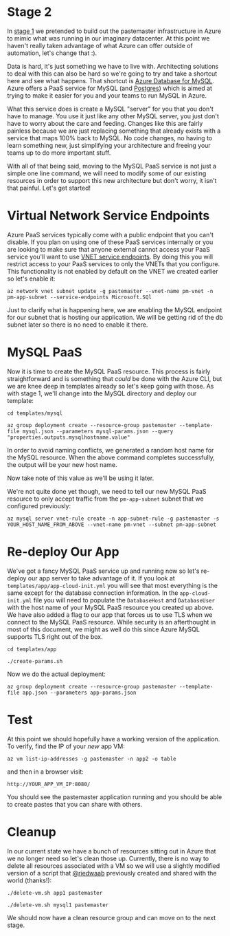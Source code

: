 # Stage 2

In [stage 1](https://github.com/esell/azure-stages/stage1) we pretended to build out
the pastemaster infrastructure in Azure to mimic what was running in our
imaginary datacenter. At this point we haven't really taken advantage of
what Azure can offer outside of automation, let's change that :).


Data is hard, it's just something we have to live with. Architecting solutions
to deal with this can also be hard so we're going to try and take a shortcut
here and see what happens. That shortcut is [Azure Database for MySQL](https://docs.microsoft.com/en-us/azure/mysql/). 
Azure offers a PaaS service for MySQL (and [Postgres](https://docs.microsoft.com/en-us/azure/postgresql/)) 
which is aimed at trying to make it easier for you and your teams to run MySQL in Azure.


What this service does is create a MySQL "server" for you that you don't have to manage. You use
it just like any other MySQL server, you just don't have to worry about the care and feeding. Changes
like this are fairly painless because we are just replacing something that already exists with a 
service that maps 100% back to MySQL. No code changes, no having to learn something new, just
simplifying your architecture and freeing your teams up to do more important stuff.


With all of that being said, moving to the MySQL PaaS service is not just a simple one line
command, we will need to modify some of our existing resources in order to support this new
architecture but don't worry, it isn't that painful. Let's get started!



# Virtual Network Service Endpoints

Azure PaaS services typically come with a public endpoint that you can't disable. If you plan on using
one of these PaaS services internally or you are looking to make sure that anyone external
cannot access your PaaS service you'll want to use [VNET service endpoints](https://docs.microsoft.com/en-us/azure/virtual-network/virtual-network-service-endpoints-overview).
By doing this you will restrict access to your PaaS services to only the VNETs that you configure.
This functionality is not enabled by default on the VNET we created earlier so let's enable it:

`az network vnet subnet update -g pastemaster --vnet-name pm-vnet -n pm-app-subnet --service-endpoints Microsoft.SQl`

Just to clarify what is happening here, we are enabling the MySQL endpoint for our subnet
that is hosting our application. We will be getting rid of the db subnet later so there
is no need to enable it there.

# MySQL PaaS

Now it is time to create the MySQL PaaS resource. This process is fairly straightforward and
is something that _could_ be done with the Azure CLI, but we are knee deep in templates
already so let's keep going with those. As with stage 1, we'll change into the MySQL
directory and deploy our template:

`cd templates/mysql`


`az group deployment create --resource-group pastemaster --template-file mysql.json --parameters mysql-params.json --query "properties.outputs.mysqlhostname.value"`

In order to avoid naming conflicts, we generated a random host name for the MySQL resource. When the above
command completes successfully, the output will be your new host name.

Now take note of this value as we'll be using it later.

We're not quite done yet though, we need to tell our new MySQL PaaS resource to only accept
traffic from the `pm-app-subnet` subnet that we configured previously:

`az mysql server vnet-rule create -n app-subnet-rule -g pastemaster -s YOUR_HOST_NAME_FROM_ABOVE --vnet-name pm-vnet --subnet pm-app-subnet`


# Re-deploy Our App

We've got a fancy MySQL PaaS service up and running now so let's re-deploy our app server
to take advantage of it. If you look at `templates/app/app-cloud-init.yml` you will
see that most everything is the same except for the database connection information.
In the `app-cloud-init.yml` file you will need to populate the `DatabaseHost` and
`DatabaseUser` with the host name of your MySQL PaaS resource you created up above.
We have also  added a flag to our app
that forces us to use TLS when we connect to the MySQL PaaS resource. While 
security is an afterthought in most of this document, we might as well do this
since Azure MySQL supports TLS right out of the box.


`cd templates/app`


`./create-params.sh`


Now we do the actual deployment:


`az group deployment create --resource-group pastemaster --template-file app.json --parameters app-params.json`


# Test

At this point we should hopefully have a working version of the application. To verify, find the IP of your *new* app VM:

`az vm list-ip-addresses -g pastemaster -n app2 -o table`


and then in a browser visit:


`http://YOUR_APP_VM_IP:8080/`


You should see the pastemaster application running and you should be able to create pastes
that you can share with others.


# Cleanup

In our current state we have a bunch of resources sitting out in Azure that we no longer need so let's clean those up.
Currently, there is no way to delete all resources associated with a VM so we will use a slightly modified version 
of a script that [@riedwaab](https://github.com/riedwaab) previously created and shared with the world (thanks!):


`./delete-vm.sh app1 pastemaster`


`./delete-vm.sh mysql1 pastemaster`


We should now have a clean resource group and can move on to the next stage.



